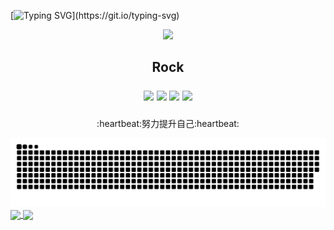 [![Typing SVG](https://readme-typing-svg.herokuapp.com?color=%2336BCF7&center=true&vCenter=true&width=600&lines=Hi+there+🎉+I+am+Rock+Welcome+to+My+Profile!)](https://git.io/typing-svg)

<p align="center">
  <img width="140" src="https://cdn.jsdelivr.net/gh/AzureBubble/PicBed@main/img/HeadImage.jpg" />  
  <h2 align="center">Rock
      <b></b>
	<p align="center">
    	<img src="https://img.shields.io/badge/-Csharp-192133?style=flat-square&logo=csharp&logoColor=white" />
        <img src="https://img.shields.io/badge/-C++-192133?style=flat-square&logo=cplusplus&logoColor=white" />
      	<img src="https://img.shields.io/badge/-Unity-192133?style=flat-square&logo=unity&logoColor=white" />
     	<img src="https://img.shields.io/badge/-Git-192133?style=flat-square&logo=git&logoColor=white" />
  	</p>
</h2>
</p>




  <p align="center"> :heartbeat:努力提升自己:heartbeat:</p>
<picture>
  <source media="(prefers-color-scheme: dark)" srcset="https://raw.githubusercontent.com/AzureBubble/AzureBubble/output/github-contribution-grid-snake-dark.svg">
  <source media="(prefers-color-scheme: light)" srcset="https://raw.githubusercontent.com/AzureBubble/AzureBubble/output/github-contribution-grid-snake.svg">
  <img alt="github contribution grid snake animation" src="https://raw.githubusercontent.com/lxfriday/lxfriday/output/github-contribution-grid-snake.svg">
</picture>





<a href="https://github.com/anuraghazra/github-readme-stats">
  <img align="center" src="https://github-readme-stats.vercel.app/api?username=AzureBubble&count_private=true&show_icons=true" />
</a>
<a href="https://github.com/anuraghazra/convoychat">
  <img align="center" src="https://github-readme-stats.vercel.app/api/top-langs/?username=AzureBubble&langs_count=8&count_private=true&layout=compact&hide=javascript,html,css,CoffeeScript&card_width=300" />
</a>
